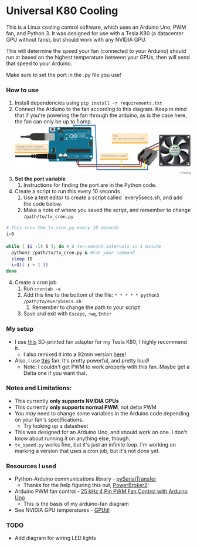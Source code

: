 # Universal K80 Cooling

This is a Linux cooling control software, which uses an Arduino Uno, PWM fan, and Python 3. It was designed for use with a Tesla K80 (a datacenter GPU without fans), but should work with any NVIDIA GPU.

This will determine the speed your fan (connected to your Arduino) should run at based on the highest temperature 
between your GPUs, then will send that speed to your Arduino. 

Make sure to set the port in the .py file you use!

### How to use
1. Install dependencies using `pip install -r requirements.txt`
2. Connect the Arduino to the fan according to this diagram. Keep in mind that if you're powering the fan through the arduino, as is the case here, the fan can only be up to 1 amp.
![PWM connected to pin 9, TACH not connected](Images/arduino-fan-diagram.png)
3. **Set the port variable** 
   1. Instructions for finding the port are in the Python code.
4. Create a script to run this every 10 seconds
   1. Use a text editor to create a script called `every5secs.sh, and add the code below.
   2. Make a note of where you saved the script, and remember to change `/path/to/tx_cron.py`
```bash
# This runs the tx_cron.py every 10 seconds
i=0

while [ $i -lt 6 ]; do # 6 ten-second intervals in 1 minute
  python3 /path/to/tx_cron.py & #run your command
  sleep 10
  i=$(( i + 1 ))
done
```
4. Create a cron job
   1. Run `crontab -e`
   2. Add this line to the bottom of the file: `* * * * * python3 /path/to/every5secs.sh`
      1. Remember to change the path to your script!
   3. Save and exit with `Escape`, `:wq`, `Enter`

### My setup
- I use [this](https://www.thingiverse.com/thing:4960323) 3D-printed fan adapter for my Tesla K80; I highly recommend it.
  - I also remixed it into a 92mm version [here](https://www.thingiverse.com/thing:5408988)!
- Also, I use [this](https://www.amazon.com/Wathai-Airflow-Speed-Pressure-Cooling/dp/B07Z4JZPKN) fan. It's pretty powerful, and pretty loud!
  - Note: I couldn't get PWM to work properly with this fan. Maybe get a Delta one if you want that.

### Notes and Limitations:
 - This currently **only supports NVIDIA GPUs**
 - This currently **only supports normal PWM**, not delta PWM
 - You *may* need to change some variables in the Arduino code depending on your fan's specifications.
   - Try looking up a datasheet
 - This was designed for an Arduino Uno, and should work on one. I don't know about running it on anything else, though.
 - `tx_speed.py` works fine, but it's just an infinite loop. I'm working on marking a version that uses a cron job, but it's not done yet.

### Resources I used
- Python-Arduino communications library - [pySerialTransfer](https://github.com/PowerBroker2/pySerialTransfer)
  - Thanks for the help figuring this out, [PowerBroker2](https://github.com/PowerBroker2)!
- Arduino PWM fan control - [25 kHz 4 Pin PWM Fan Control with Arduino Uno](https://create.arduino.cc/projecthub/tylerpeppy/25-khz-4-pin-pwm-fan-control-with-arduino-uno-3005a1)
  - This is the basis of my arduino-fan diagram
- See NVIDIA GPU temperatures - [GPUtil](https://pypi.org/project/GPUtil/)

### TODO
- Add diagram for wiring LED lights
